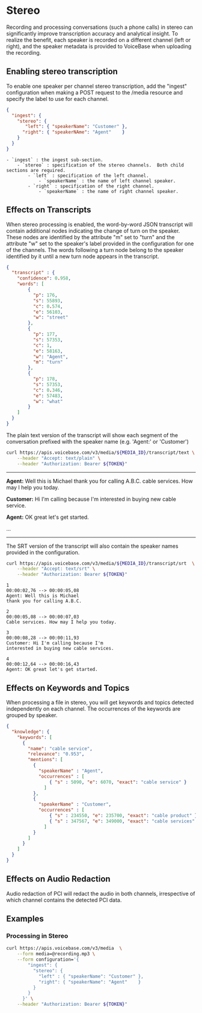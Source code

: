 # Stereo

Recording and processing conversations (such a phone calls) in stereo can significantly improve transcription accuracy and analytical insight. To realize the benefit,  each speaker is recorded on a different channel (left or right), and the speaker metadata is provided to VoiceBase when uploading the recording.

## Enabling stereo transcription

To enable one speaker per channel stereo transcription, add the "ingest" configuration when making a POST request to the /media resource and specify the label to use for each channel.

```json
{
  "ingest": {
    "stereo": {
       "left": { "speakerName": "Customer" },
      "right": { "speakerNAme": "Agent"    }
    }
  }
}
```

    - `ingest` : the ingest sub-section.
        - `stereo` : specification of the stereo channels.  Both child sections are required.
            - `left` : specification of the left channel.
                - `speakerName` : the name of left channel speaker.
            - `right` : specification of the right channel.
                - `speakerName` : the name of right channel speaker.


## Effects on Transcripts

When stereo processing is enabled, the word-by-word JSON transcript will contain additional nodes indicating the change of turn on the speaker. These nodes are identified by the attribute "m" set to "turn" and the attribute "w" set to the speaker's label provided in the configuration for one of the channels. The words following a turn node belong to the speaker identified by it until a new turn node appears in the transcript.

```json
{
  "transcript" : {
    "confidence": 0.958,
    "words": [
        {
          "p": 176,
          "s": 55893,
          "c": 0.574,
          "e": 56103,
          "w": "street"
        },
        {
          "p": 177,
          "s": 57353,
          "c": 1,
          "e": 58163,
          "w": "Agent",
          "m": "turn"
        },
        {
          "p": 178,
          "s": 57353,
          "c": 0.346,
          "e": 57483,
          "w": "what"
        }
    ]
  }
}
```

The plain text version of the transcript will show each segment of the conversation prefixed with the speaker name (e.g. 'Agent:' or  'Customer')

```bash
curl https://apis.voicebase.com/v3/media/${MEDIA_ID}/transcript/text \
    --header "Accept: text/plain" \
    --header "Authorization: Bearer ${TOKEN}"
```

---
**Agent:** Well this is Michael thank you for calling A.B.C. cable services.
How may I help you today.

**Customer:** Hi I'm calling because I'm interested in buying new cable service.

**Agent:** OK great let's get started.  

...

---


The SRT version of the transcript will also contain the speaker names provided in
the configuration.

```bash
curl https://apis.voicebase.com/v3/media/${MEDIA_ID}/transcript/srt  \
    --header "Accept: text/srt" \
    --header "Authorization: Bearer ${TOKEN}"
```

```
1
00:00:02,76 --> 00:00:05,08
Agent: Well this is Michael
thank you for calling A.B.C.

2
00:00:05,08 --> 00:00:07,03
Cable services. How may I help you today.

3
00:00:08,28 --> 00:00:11,93
Customer: Hi I'm calling because I'm
interested in buying new cable services.

4
00:00:12,64 --> 00:00:16,43
Agent: OK great let's get started.

```

## Effects on Keywords and Topics

When processing a file in stereo, you will get keywords and topics detected
independently on each channel. The occurrences of the keywords are grouped by
speaker.

```json
{
  "knowledge": {
    "keywords": [
      {
        "name": "cable service",
        "relevance": "0.953",
        "mentions": [
          {
            "speakerName" : "Agent",
            "occurrences" : [
                { "s" : 5090, "e": 6070, "exact": "cable service" }
              ]
          },
          {
            "speakerName" : "Customer",
            "occurrences" : [
                { "s" : 234550, "e": 235700, "exact": "cable product" },
                { "s" : 347567, "e": 349000, "exact": "cable services" }
              ]
          }
        ]
      }
    ]
  }
}
```

## Effects on Audio Redaction

Audio redaction of PCI will redact the audio in both channels, irrespective of which channel contains the detected PCI data.

## Examples

### Processing in Stereo
```bash
curl https://apis.voicebase.com/v3/media  \
    --form media=@recording.mp3 \
    --form configuration='{
        "ingest": {
          "stereo": {
            "left" : { "speakerName": "Customer" },
            "right": { "speakerName": "Agent"    }
          }
        }
      }' \
    --header "Authorization: Bearer ${TOKEN}"
```
